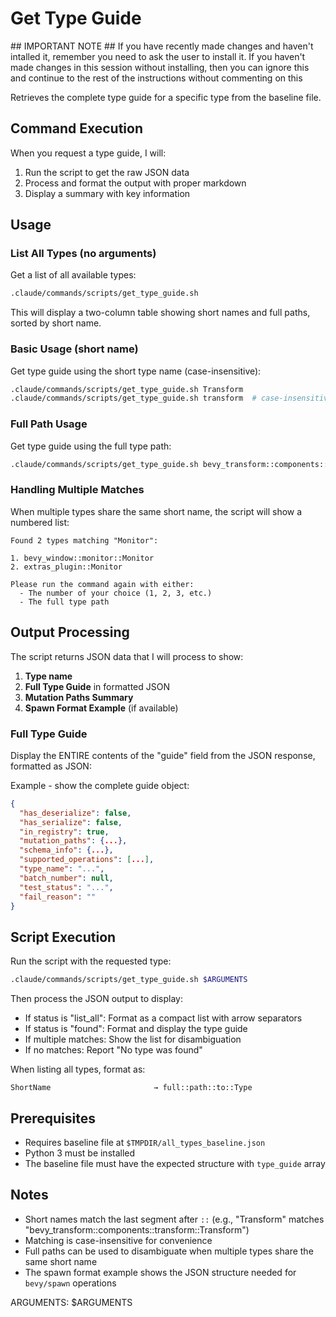 # Get Type Guide

<InstallWarning>
## IMPORTANT NOTE ##
If you have recently made changes and haven't intalled it, remember you need to ask the user to install it. If you haven't made changes in this session without installing, then you can ignore this and continue to the rest of the instructions without commenting on this
</InstallWarning>

Retrieves the complete type guide for a specific type from the baseline file.

## Command Execution

When you request a type guide, I will:

1. Run the script to get the raw JSON data
2. Process and format the output with proper markdown
3. Display a summary with key information

## Usage

### List All Types (no arguments)
Get a list of all available types:

```bash
.claude/commands/scripts/get_type_guide.sh
```

This will display a two-column table showing short names and full paths, sorted by short name.

### Basic Usage (short name)
Get type guide using the short type name (case-insensitive):

```bash
.claude/commands/scripts/get_type_guide.sh Transform
.claude/commands/scripts/get_type_guide.sh transform  # case-insensitive
```

### Full Path Usage
Get type guide using the full type path:

```bash
.claude/commands/scripts/get_type_guide.sh bevy_transform::components::transform::Transform
```

### Handling Multiple Matches
When multiple types share the same short name, the script will show a numbered list:

```
Found 2 types matching "Monitor":

1. bevy_window::monitor::Monitor
2. extras_plugin::Monitor

Please run the command again with either:
  - The number of your choice (1, 2, 3, etc.)
  - The full type path
```

## Output Processing

The script returns JSON data that I will process to show:

1. **Type name**
2. **Full Type Guide** in formatted JSON
3. **Mutation Paths Summary**
4. **Spawn Format Example** (if available)

### Full Type Guide
Display the ENTIRE contents of the "guide" field from the JSON response, formatted as JSON:

Example - show the complete guide object:
```json
{
  "has_deserialize": false,
  "has_serialize": false,
  "in_registry": true,
  "mutation_paths": {...},
  "schema_info": {...},
  "supported_operations": [...],
  "type_name": "...",
  "batch_number": null,
  "test_status": "...",
  "fail_reason": ""
}
```

## Script Execution

Run the script with the requested type:

```bash
.claude/commands/scripts/get_type_guide.sh $ARGUMENTS
```

Then process the JSON output to display:
- If status is "list_all": Format as a compact list with arrow separators
- If status is "found": Format and display the type guide
- If multiple matches: Show the list for disambiguation
- If no matches: Report "No type was found"

When listing all types, format as:
```
ShortName                       → full::path::to::Type
```

## Prerequisites

- Requires baseline file at `$TMPDIR/all_types_baseline.json`
- Python 3 must be installed
- The baseline file must have the expected structure with `type_guide` array

## Notes

- Short names match the last segment after `::` (e.g., "Transform" matches "bevy_transform::components::transform::Transform")
- Matching is case-insensitive for convenience
- Full paths can be used to disambiguate when multiple types share the same short name
- The spawn format example shows the JSON structure needed for `bevy/spawn` operations

ARGUMENTS: $ARGUMENTS